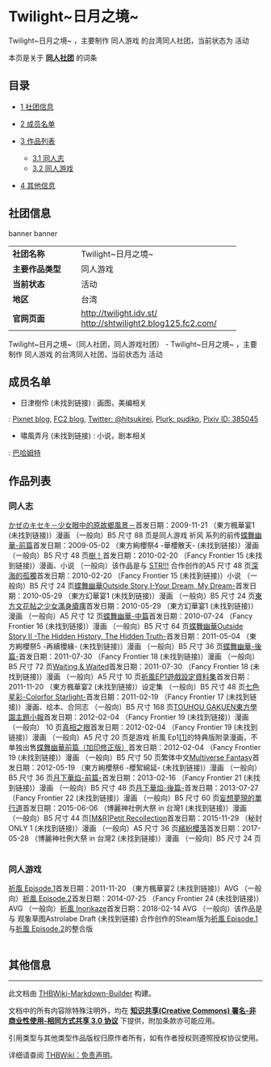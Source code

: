 # Twilight~日月之境~

<!-- source html: G:\repos\THBWiki-Markdown-Builder\THBWikiMarkdown\Temp\main\8\8c\ns0%3ATwilight%7E%E6%97%A5%E6%9C%88%E4%B9%8B%E5%A2%83%7E.html -->

Twilight~日月之境~ ，主要制作 同人游戏 的台湾同人社团，当前状态为 活动

本页是关于 **[同人社团](./同人社团.md#同人社团)** 的词条

## 目录

- [1 社团信息](#社团信息)
- [2 成员名单](#成员名单)
- [3 作品列表](#作品列表)

  - [3.1 同人志](#同人志)
  - [3.2 同人游戏](#同人游戏)



- [4 其他信息](#其他信息)





## 社团信息
[](./文件-Twilight~日月之境~banner.jpg.md)  [](./文件-Twilight~日月之境~banner.jpg.md)banner
[](./文件-Twilight~日月之境~banner2.gif.md)  [](./文件-Twilight~日月之境~banner2.gif.md)banner

<table><tbody><tr><td style="width:120px"><b>社团名称</b></td><td style="min-width:300px"> Twilight~日月之境~ </td></tr><tr><td><b>主要作品类型</b></td><td>同人游戏</td></tr><tr><td><b>当前状态</b></td><td>活动</td></tr><tr><td><b>地区</b></td><td>台湾</td></tr><tr><td><b>官网页面</b></td><td><a rel="nofollow" class="external free" href="http://twilight.idv.st/">http://twilight.idv.st/</a> <br><a rel="nofollow" class="external free" href="http://shtwilight2.blog125.fc2.com/">http://shtwilight2.blog125.fc2.com/</a></td></tr></tbody></table>

Twilight~日月之境~（同人社团，同人游戏社团） - Twilight~日月之境~ ，主要制作 同人游戏 的台湾同人社团，当前状态为 活动

## 成员名单
- 日津樹伶 (未找到链接)&#160;: 画图，美编相关

: [Pixnet blog](http://hitsukirei.pixnet.net/blog), [FC2 blog](http://hitsukirei.blog118.fc2.com/), [Twitter: @hitsukirei](https://twitter.com/hitsukirei), [Plurk: pudiko](https://www.plurk.com/pudiko), [Pixiv ID: 385045](https://www.pixiv.net/users/385045)

- 嘯風弄月 (未找到链接)&#160;: 小说，剧本相关

: [巴哈姆特](http://home.gamer.com.tw/homeindex.php?owner=hayui)　


## 作品列表

### 同人志
[](./かぜのキセキ－少女眼中的原故鄉風景－.md)[かぜのキセキ－少女眼中的原故鄉風景－](./かぜのキセキ－少女眼中的原故鄉風景－.md)首发日期：2009-11-21 （東方楓華宴1 (未找到链接)）漫画 （一般向）B5&#160;尺寸 88&#160;页是同人游戏 祈风 系列的前传[](./蝶舞幽華-前篇.md)[蝶舞幽華-前篇](./蝶舞幽華-前篇.md)首发日期：2009-05-02 （東方絢櫻祭4 -華櫻散天- (未找到链接)）漫画 （一般向）B5&#160;尺寸 48&#160;页[](./樹！.md)[樹！](./樹！.md)首发日期：2010-02-20 （Fancy Frontier 15 (未找到链接)）漫画、​小说 （一般向）该作品是与 [STR!!!](./STR!!!.md) 合作创作的A5&#160;尺寸 48&#160;页[](./深海的孤獨.md)[深海的孤獨](./深海的孤獨.md)首发日期：2010-02-20 （Fancy Frontier 15 (未找到链接)）小说 （一般向）B5&#160;尺寸 24&#160;页[](./蝶舞幽華Outside_Story_I-Your_Dream,_My_Dream-.md)[蝶舞幽華Outside Story I-Your Dream, My Dream-](./蝶舞幽華Outside_Story_I-Your_Dream,_My_Dream-.md)首发日期：2010-05-29 （東方幻華宴1 (未找到链接)）漫画 （一般向）B5&#160;尺寸 24&#160;页[](./東方文花帖之少女滿身瘡痍.md)[東方文花帖之少女滿身瘡痍](./東方文花帖之少女滿身瘡痍.md)首发日期：2010-05-29 （東方幻華宴1 (未找到链接)）漫画 （一般向）A5&#160;尺寸 12&#160;页[](./蝶舞幽華-中篇.md)[蝶舞幽華-中篇](./蝶舞幽華-中篇.md)首发日期：2010-07-24 （Fancy Frontier 16 (未找到链接)）漫画 （一般向）B5&#160;尺寸 64&#160;页[](./蝶舞幽華Outside_Story_II_-The_Hidden_History,_The_Hidden_Truth-.md)[蝶舞幽華Outside Story II -The Hidden History, The Hidden Truth-](./蝶舞幽華Outside_Story_II_-The_Hidden_History,_The_Hidden_Truth-.md)首发日期：2011-05-04 （東方絢櫻祭5 -再續櫻緣- (未找到链接)）漫画 （一般向）B5&#160;尺寸 36&#160;页[](./蝶舞幽華-後篇-.md)[蝶舞幽華-後篇-](./蝶舞幽華-後篇-.md)首发日期：2011-07-30 （Fancy Frontier 18 (未找到链接)）漫画 （一般向）B5&#160;尺寸 72&#160;页[](./Waiting_&_Waited.md)[Waiting &amp; Waited](./Waiting_&_Waited.md)首发日期：2011-07-30 （Fancy Frontier 18 (未找到链接)）漫画 （一般向）A5&#160;尺寸 10&#160;页[](./祈風EP1遊戲設定資料集.md)[祈風EP1遊戲設定資料集](./祈風EP1遊戲設定資料集.md)首发日期：2011-11-20 （東方楓華宴2 (未找到链接)）设定集 （一般向）B5&#160;尺寸 48&#160;页[](./七色星彩-Colorfor_Starlight-.md)[七色星彩-Colorfor Starlight-](./七色星彩-Colorfor_Starlight-.md)首发日期：2011-02-19 （Fancy Frontier 17 (未找到链接)）漫画、​绘本、​合同志 （一般向）B5&#160;尺寸 168&#160;页[](./TOUHOU_GAKUEN東方學園主題小報.md)[TOUHOU GAKUEN東方學園主題小報](./TOUHOU_GAKUEN東方學園主題小報.md)首发日期：2012-02-04 （Fancy Frontier 19 (未找到链接)）漫画 （一般向） 10&#160;页[](./真相之眼.md)[真相之眼](./真相之眼.md)首发日期：2012-02-04 （Fancy Frontier 19 (未找到链接)）漫画 （一般向）A5&#160;尺寸 20&#160;页是游戏 祈風 Ep1[[1]](https://thwiki.cc/祈風_Episode.1)的特典版附录漫画，不单独出售[](./蝶舞幽華前篇（加印修正版）.md)[蝶舞幽華前篇（加印修正版）](./蝶舞幽華前篇（加印修正版）.md)首发日期：2012-02-04 （Fancy Frontier 19 (未找到链接)）漫画 （一般向）B5&#160;尺寸 50&#160;页繁体中文[](./Multiverse_Fantasy.md)[Multiverse Fantasy](./Multiverse_Fantasy.md)首发日期：2012-05-19 （東方絢櫻祭6 -櫻絮綿延- (未找到链接)）漫画 （一般向）B5&#160;尺寸 36&#160;页[](./月下華焰-前篇-.md)[月下華焰-前篇-](./月下華焰-前篇-.md)首发日期：2013-02-16 （Fancy Frontier 21 (未找到链接)）漫画 （一般向）B5&#160;尺寸 48&#160;页[](./月下華焰-後篇-.md)[月下華焰-後篇-](./月下華焰-後篇-.md)首发日期：2013-07-27 （Fancy Frontier 22 (未找到链接)）漫画 （一般向）B5&#160;尺寸 60&#160;页[](./妄想夢現的單行道.md)[妄想夢現的單行道](./妄想夢現的單行道.md)首发日期：2015-06-06 （博麗神社例大祭 in 台灣1 (未找到链接)）漫画 （一般向）B5&#160;尺寸 44&#160;页[](./［M&R］Petit_Recollection.md)[[M&amp;R]Petit Recollection](./［M&R］Petit_Recollection.md)首发日期：2015-11-29 （秘封ONLY 1 (未找到链接)）漫画 （一般向）A5&#160;尺寸 36&#160;页[](./繽紛櫻落.md)[繽紛櫻落](./繽紛櫻落.md)首发日期：2017-05-28 （博麗神社例大祭 in 台灣2 (未找到链接)）漫画 （一般向）B5&#160;尺寸 24&#160;页
<table><style data-mw-deduplicate="TemplateStyles:r686458">.mw-parser-output .simple_work{display:grid;min-height:calc(120px + 0.5rem);grid-template-columns:calc(120px + 0.5rem)1fr;grid-template-rows:auto 1fr;grid-template-areas:"cover title""cover props";overflow:hidden}.mw-parser-output .simple_work-cover{grid-area:cover;align-self:center;justify-self:center;overflow:hidden;max-width:100%;max-height:100%;padding:0.25rem;word-break:break-all}.mw-parser-output .simple_work-cover a.new{display:block;text-align:center;padding:0.25rem}.mw-parser-output .simple_work-title{grid-area:title;margin-top:0.25rem;padding-left:0.25rem;font-weight:bold}.mw-parser-output .simple_work-props{grid-area:props;padding-left:0.25rem}.mw-parser-output .simple_work-prop{margin:0.125rem 0}</style>

<link rel="mw-deduplicated-inline-style" href="mw-data:TemplateStyles:r686458">

<link rel="mw-deduplicated-inline-style" href="mw-data:TemplateStyles:r686458">

<link rel="mw-deduplicated-inline-style" href="mw-data:TemplateStyles:r686458">

<link rel="mw-deduplicated-inline-style" href="mw-data:TemplateStyles:r686458">

<link rel="mw-deduplicated-inline-style" href="mw-data:TemplateStyles:r686458">

<link rel="mw-deduplicated-inline-style" href="mw-data:TemplateStyles:r686458">

<link rel="mw-deduplicated-inline-style" href="mw-data:TemplateStyles:r686458">

<link rel="mw-deduplicated-inline-style" href="mw-data:TemplateStyles:r686458">

<link rel="mw-deduplicated-inline-style" href="mw-data:TemplateStyles:r686458">

<link rel="mw-deduplicated-inline-style" href="mw-data:TemplateStyles:r686458">

<link rel="mw-deduplicated-inline-style" href="mw-data:TemplateStyles:r686458">

<link rel="mw-deduplicated-inline-style" href="mw-data:TemplateStyles:r686458">

<link rel="mw-deduplicated-inline-style" href="mw-data:TemplateStyles:r686458">

<link rel="mw-deduplicated-inline-style" href="mw-data:TemplateStyles:r686458">

<link rel="mw-deduplicated-inline-style" href="mw-data:TemplateStyles:r686458">

<link rel="mw-deduplicated-inline-style" href="mw-data:TemplateStyles:r686458">

<link rel="mw-deduplicated-inline-style" href="mw-data:TemplateStyles:r686458">

<link rel="mw-deduplicated-inline-style" href="mw-data:TemplateStyles:r686458">

<link rel="mw-deduplicated-inline-style" href="mw-data:TemplateStyles:r686458">

<link rel="mw-deduplicated-inline-style" href="mw-data:TemplateStyles:r686458">

<link rel="mw-deduplicated-inline-style" href="mw-data:TemplateStyles:r686458">
</table>



### 同人游戏
[](./祈風_Episode.1.md)[祈風 Episode.1](./祈風_Episode.1.md)首发日期：2011-11-20 （東方楓華宴2 (未找到链接)）AVG （一般向）[](./祈風_Episode.2.md)[祈風 Episode.2](./祈風_Episode.2.md)首发日期：2014-07-25 （Fancy Frontier 24 (未找到链接)）AVG （一般向）[](./祈風_Inorikaze.md)[祈風 Inorikaze](./祈風_Inorikaze.md)首发日期：2018-02-14 AVG （一般向）该作品是与 观象草图Astrolabe Draft (未找到链接) 合作创作的Steam版为[祈風 Episode.1](./祈風_Episode.1.md)与[祈風 Episode.2](./祈風_Episode.2.md)的整合版
<table><link rel="mw-deduplicated-inline-style" href="mw-data:TemplateStyles:r686458">

<link rel="mw-deduplicated-inline-style" href="mw-data:TemplateStyles:r686458">

<link rel="mw-deduplicated-inline-style" href="mw-data:TemplateStyles:r686458">
</table>



## 其他信息




---

此文档由 [THBWiki-Markdown-Builder](https://github.com/Delsin-Yu/THBWiki-Markdown-Builder) 构建。

文档中的所有内容除特殊注明外，均在 [**知识共享(Creative Commons) 署名-非商业性使用-相同方式共享 3.0 协议**](https://creativecommons.org/licenses/by-sa/3.0/deed.zh-hans) 下提供，附加条款亦可能应用。

引用类型与其他类型作品版权归原作者所有，如有作者授权则遵照授权协议使用。

详细请查阅 [THBWiki：免责声明](https://thbwiki.cc/THBWiki:%E5%85%8D%E8%B4%A3%E5%A3%B0%E6%98%8E)。

